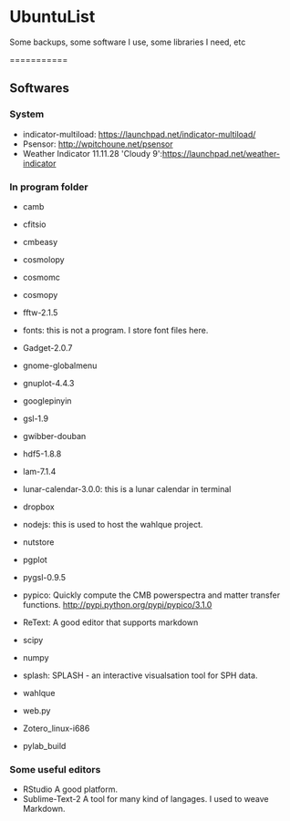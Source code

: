 UbuntuList
==========

Some backups, some software I use, some libraries I need, etc

===========

## Softwares

### System

* indicator-multiload: https://launchpad.net/indicator-multiload/
* Psensor: http://wpitchoune.net/psensor
* Weather Indicator 11.11.28 'Cloudy 9':https://launchpad.net/weather-indicator

### In program folder

*  camb
*  cfitsio
*  cmbeasy
*  cosmolopy
*  cosmomc
*  cosmopy
*  fftw-2.1.5
*  fonts: this is not a program. I store font files here.
*  Gadget-2.0.7
*  gnome-globalmenu
*  gnuplot-4.4.3
*  googlepinyin
*  gsl-1.9
*  gwibber-douban
*  hdf5-1.8.8
*  lam-7.1.4
*  lunar-calendar-3.0.0: this is a lunar calendar in terminal
*  dropbox
*  nodejs: this is used to host the wahlque project.
*  nutstore
*  pgplot
*  pygsl-0.9.5
*  pypico: Quickly compute the CMB powerspectra and matter transfer functions. http://pypi.python.org/pypi/pypico/3.1.0
*  ReText: A good editor that supports markdown
*  scipy
*  numpy
*  splash: SPLASH - an interactive visualsation tool for SPH data.
*  wahlque
*  web.py
*  Zotero_linux-i686

*  pylab_build


### Some useful editors

* RStudio   A good platform.
* Sublime-Text-2   A tool for many kind of langages. I used to weave Markdown.


